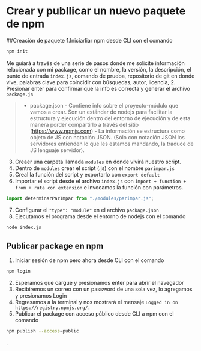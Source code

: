 # Crear y publlicar un nuevo paquete de npm

##Creación de paquete
1.Iniciarliar npm desde CLI con el comando 
```sh
npm init 
```
Me guiará a través de una serie de pasos donde me solicite información relacionada con mi package, como el nombre, la versión, la descripción, el punto de entrada  `index.js`, comando de prueba, repositorio de git en donde vive, palabras clave para coincidir con búsquedas, autor, licencia,
2. Presionar enter para confirmar que la info es correcta y generar el archivo `package.js`
> - package.json
    - Contiene info sobre el proyecto-módulo que vamos a crear. Son un estándar de nodejs para facilitar la estructura y ejecución dentro del entorno de ejecución y de esta manera porder compartirlo a través del sitio (https://www.npmjs.com)
    - La información se estructura como objeto de JS con notación JSON. (Sólo con notación JSON los servidores entienden lo que les estamos mandando, la traduce de JS  lenguaje servidor).
3. Creaer una carpeta llamada `modules` en donde vivirá nuestro script.
4. Dentro de `modules` crear el script (.js) con el nombre `parimpar.js`
5. Creal la función del script y exportarlo con `export default`
6. Importar el script desde el archivo `index.js` con `import + function + from + ruta con extensión` e invocamos la función con parámetros.
```javascript
import determinarParImpar from "./modules/parimpar.js";
```
7. Configurar el `"type": "module"` en el archivo `package.json`
8. Ejecutamos el programa desde el entorno de nodejs con el comando
```sh
node index.js
```

## Publicar package en npm

1. Iniciar sesión de npm pero ahora desde CLI con el comando
```sh
npm login
```
2. Esperamos que cargue y presionamos enter para abrir el navegador
3. Recibiremos un correo con un password de una sola vez, lo agregamos y presionamos Login
4. Regresamos a la terminal y nos mostrará el mensaje `Logged in on https://registry.npmjs.org/.`
5. Publicar el package con acceso público desde CLI a npm con el comando 
```sh
npm publish --access=public
```
.
